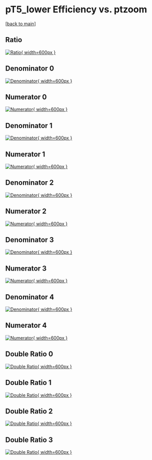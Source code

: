 # pT5_lower Efficiency vs. ptzoom

[[back to main](./)]



## Ratio

[![Ratio](../mtv/var/pT5_lower_base_211_0_eff_ptzoom.png){ width=600px }](../mtv/var/pT5_lower_base_211_0_eff_ptzoom.pdf)

## Denominator 0

[![Denominator](../mtv/den/pT5_lower_base_211_0_eff_ptzoom_den0.png){ width=600px }](../mtv/den/pT5_lower_base_211_0_eff_ptzoom_den0.pdf)

## Numerator 0

[![Numerator](../mtv/num/pT5_lower_base_211_0_eff_ptzoom_num0.png){ width=600px }](../mtv/num/pT5_lower_base_211_0_eff_ptzoom_num0.pdf)

## Denominator 1

[![Denominator](../mtv/den/pT5_lower_base_211_0_eff_ptzoom_den1.png){ width=600px }](../mtv/den/pT5_lower_base_211_0_eff_ptzoom_den1.pdf)

## Numerator 1

[![Numerator](../mtv/num/pT5_lower_base_211_0_eff_ptzoom_num1.png){ width=600px }](../mtv/num/pT5_lower_base_211_0_eff_ptzoom_num1.pdf)

## Denominator 2

[![Denominator](../mtv/den/pT5_lower_base_211_0_eff_ptzoom_den2.png){ width=600px }](../mtv/den/pT5_lower_base_211_0_eff_ptzoom_den2.pdf)

## Numerator 2

[![Numerator](../mtv/num/pT5_lower_base_211_0_eff_ptzoom_num2.png){ width=600px }](../mtv/num/pT5_lower_base_211_0_eff_ptzoom_num2.pdf)

## Denominator 3

[![Denominator](../mtv/den/pT5_lower_base_211_0_eff_ptzoom_den3.png){ width=600px }](../mtv/den/pT5_lower_base_211_0_eff_ptzoom_den3.pdf)

## Numerator 3

[![Numerator](../mtv/num/pT5_lower_base_211_0_eff_ptzoom_num3.png){ width=600px }](../mtv/num/pT5_lower_base_211_0_eff_ptzoom_num3.pdf)

## Denominator 4

[![Denominator](../mtv/den/pT5_lower_base_211_0_eff_ptzoom_den4.png){ width=600px }](../mtv/den/pT5_lower_base_211_0_eff_ptzoom_den4.pdf)

## Numerator 4

[![Numerator](../mtv/num/pT5_lower_base_211_0_eff_ptzoom_num4.png){ width=600px }](../mtv/num/pT5_lower_base_211_0_eff_ptzoom_num4.pdf)

## Double Ratio 0

[![Double Ratio](../mtv/ratio/pT5_lower_base_211_0_eff_ptzoom_ratio0.png){ width=600px }](../mtv/ratio/pT5_lower_base_211_0_eff_ptzoom_ratio0.pdf)

## Double Ratio 1

[![Double Ratio](../mtv/ratio/pT5_lower_base_211_0_eff_ptzoom_ratio1.png){ width=600px }](../mtv/ratio/pT5_lower_base_211_0_eff_ptzoom_ratio1.pdf)

## Double Ratio 2

[![Double Ratio](../mtv/ratio/pT5_lower_base_211_0_eff_ptzoom_ratio2.png){ width=600px }](../mtv/ratio/pT5_lower_base_211_0_eff_ptzoom_ratio2.pdf)

## Double Ratio 3

[![Double Ratio](../mtv/ratio/pT5_lower_base_211_0_eff_ptzoom_ratio3.png){ width=600px }](../mtv/ratio/pT5_lower_base_211_0_eff_ptzoom_ratio3.pdf)

